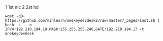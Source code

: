

1 1st nic
2 2st hd

`wget -qO- https://github.com/minlearn/onekeydevdesk2/raw/master/_pages/inst.sh | bash -s - -n IPV4:192.210.194.18,MASK:255.255.255.240,GATE:192.210.194.17 -t onekeydevdesk`


